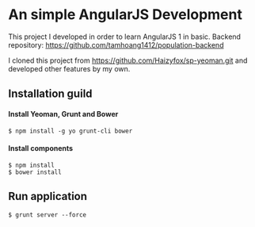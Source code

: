 An simple AngularJS Development
====================================
This project I developed in order to learn AngularJS 1 in basic.
Backend repository: https://github.com/tamhoang1412/population-backend

I cloned this project from https://github.com/Haizyfox/sp-yeoman.git and developed other features by my own. 

## Installation guild
#### Install Yeoman, Grunt and Bower
	$ npm install -g yo grunt-cli bower
	
#### Install components
	$ npm install
	$ bower install

## Run application
	$ grunt server --force
